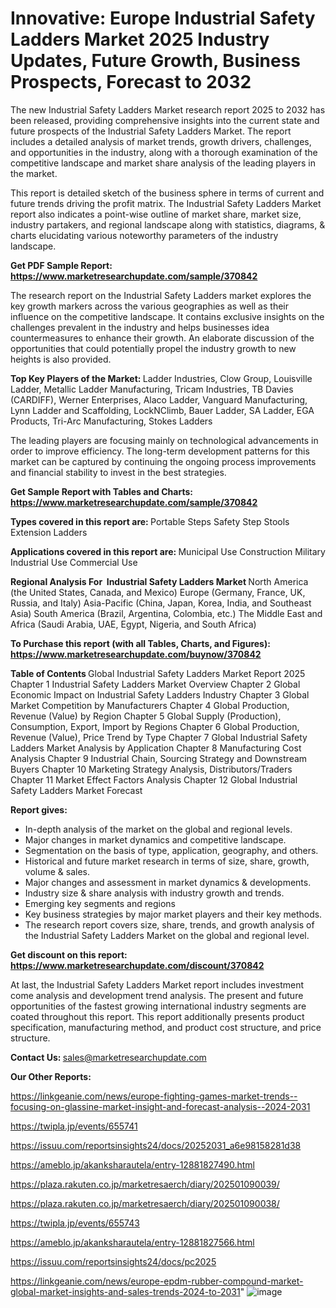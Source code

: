 # Innovative: Europe Industrial Safety Ladders Market 2025 Industry Updates, Future Growth, Business Prospects, Forecast to 2032

The new Industrial Safety Ladders Market research report 2025 to 2032 has been released, providing comprehensive insights into the current state and future prospects of the Industrial Safety Ladders Market. The report includes a detailed analysis of market trends, growth drivers, challenges, and opportunities in the industry, along with a thorough examination of the competitive landscape and market share analysis of the leading players in the market.

This report is detailed sketch of the business sphere in terms of current and future trends driving the profit matrix. The Industrial Safety Ladders Market report also indicates a point-wise outline of market share, market size, industry partakers, and regional landscape along with statistics, diagrams, &amp; charts elucidating various noteworthy parameters of the industry landscape.

<strong><b>Get PDF Sample Report: <a href=https://www.marketresearchupdate.com/sample/370842>https://www.marketresearchupdate.com/sample/370842</a></b></strong>

The research report on the Industrial Safety Ladders market explores the key growth markers across the various geographies as well as their influence on the competitive landscape. It contains exclusive insights on the challenges prevalent in the industry and helps businesses idea countermeasures to enhance their growth. An elaborate discussion of the opportunities that could potentially propel the industry growth to new heights is also provided.

<strong><b>Top Key Players of the Market:
</b></strong>Ladder Industries, Clow Group, Louisville Ladder, Metallic Ladder Manufacturing, Tricam Industries, TB Davies (CARDIFF), Werner Enterprises, Alaco Ladder, Vanguard Manufacturing, Lynn Ladder and Scaffolding, LockNClimb, Bauer Ladder, SA Ladder, EGA Products, Tri-Arc Manufacturing, Stokes Ladders<strong><b>
</b></strong>

The leading players are focusing mainly on technological advancements in order to improve efficiency. The long-term development patterns for this market can be captured by continuing the ongoing process improvements and financial stability to invest in the best strategies.

<strong><b>Get Sample Report with Tables and Charts: <a href=https://www.marketresearchupdate.com/sample/370842>https://www.marketresearchupdate.com/sample/370842</a></b></strong>

<strong><b>Types covered in this report are:
</b></strong>Portable Steps
Safety Step Stools
Extension Ladders<strong><b>
</b></strong>

<strong><b>Applications covered in this report are:
</b></strong>Municipal Use
Construction
Military
Industrial Use
Commercial Use<strong><b>
</b></strong>

<strong><b>Regional Analysis For  Industrial Safety Ladders Market</b></strong><strong><b>
</b></strong>North America (the United States, Canada, and Mexico)
Europe (Germany, France, UK, Russia, and Italy)
Asia-Pacific (China, Japan, Korea, India, and Southeast Asia)
South America (Brazil, Argentina, Colombia, etc.)
The Middle East and Africa (Saudi Arabia, UAE, Egypt, Nigeria, and South Africa)

<strong><b>To Purchase this report (with all Tables, Charts, and Figures): <a href=https://www.marketresearchupdate.com/buynow/370842>https://www.marketresearchupdate.com/buynow/370842</a></b></strong>

<strong><b>Table of Contents</b></strong><strong><b>
</b></strong>Global Industrial Safety Ladders Market Report 2025
Chapter 1 Industrial Safety Ladders Market Overview
Chapter 2 Global Economic Impact on Industrial Safety Ladders Industry
Chapter 3 Global Market Competition by Manufacturers
Chapter 4 Global Production, Revenue (Value) by Region
Chapter 5 Global Supply (Production), Consumption, Export, Import by Regions
Chapter 6 Global Production, Revenue (Value), Price Trend by Type
Chapter 7 Global Industrial Safety Ladders Market Analysis by Application
Chapter 8 Manufacturing Cost Analysis
Chapter 9 Industrial Chain, Sourcing Strategy and Downstream Buyers
Chapter 10 Marketing Strategy Analysis, Distributors/Traders
Chapter 11 Market Effect Factors Analysis
Chapter 12 Global Industrial Safety Ladders Market Forecast

<strong><b>Report gives:</b></strong>

- In-depth analysis of the market on the global and regional levels.
- Major changes in market dynamics and competitive landscape.
- Segmentation on the basis of type, application, geography, and others.
- Historical and future market research in terms of size, share, growth, volume &amp; sales.
- Major changes and assessment in market dynamics &amp; developments.
- Industry size &amp; share analysis with industry growth and trends.
- Emerging key segments and regions
- Key business strategies by major market players and their key methods.
- The research report covers size, share, trends, and growth analysis of the Industrial Safety Ladders Market on the global and regional level.

<strong><b>Get discount on this report: <a href=https://www.marketresearchupdate.com/discount/370842>https://www.marketresearchupdate.com/discount/370842</a></b></strong>

At last, the Industrial Safety Ladders Market report includes investment come analysis and development trend analysis. The present and future opportunities of the fastest growing international industry segments are coated throughout this report. This report additionally presents product specification, manufacturing method, and product cost structure, and price structure.

<strong><b>Contact Us:
</b></strong>sales@marketresearchupdate.com

<strong>Our Other Reports:</strong>

<a href=https://linkgeanie.com/news/europe-fighting-games-market-trends--focusing-on-glassine-market-insight-and-forecast-analysis--2024-2031>https://linkgeanie.com/news/europe-fighting-games-market-trends--focusing-on-glassine-market-insight-and-forecast-analysis--2024-2031</a>

<a href=https://twipla.jp/events/655741>https://twipla.jp/events/655741</a>

<a href=https://issuu.com/reportsinsights24/docs/20252031_a6e98158281d38>https://issuu.com/reportsinsights24/docs/20252031_a6e98158281d38</a>

<a href=https://ameblo.jp/akanksharautela/entry-12881827490.html>https://ameblo.jp/akanksharautela/entry-12881827490.html</a>

<a href=https://plaza.rakuten.co.jp/marketresaerch/diary/202501090039/>https://plaza.rakuten.co.jp/marketresaerch/diary/202501090039/</a>

<a href=https://plaza.rakuten.co.jp/marketresaerch/diary/202501090038/>https://plaza.rakuten.co.jp/marketresaerch/diary/202501090038/</a>

<a href=https://twipla.jp/events/655743>https://twipla.jp/events/655743</a>

<a href=https://ameblo.jp/akanksharautela/entry-12881827566.html>https://ameblo.jp/akanksharautela/entry-12881827566.html</a>

<a href=https://issuu.com/reportsinsights24/docs/pc2025>https://issuu.com/reportsinsights24/docs/pc2025</a>

<a href=https://linkgeanie.com/news/europe-epdm-rubber-compound-market-global-market-insights-and-sales-trends-2024-to-2031>https://linkgeanie.com/news/europe-epdm-rubber-compound-market-global-market-insights-and-sales-trends-2024-to-2031</a>"
![image](https://github.com/user-attachments/assets/d08a30d7-4004-4d14-876e-c485c1c6eab4)
